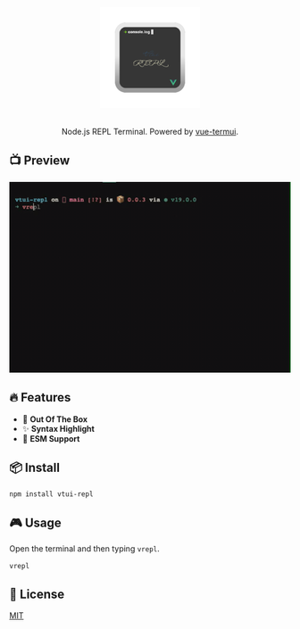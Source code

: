 <p align="center">
  <br>
	<br>
  <a href="https://github.com/webfansplz/vtui-repl">
    <img width="180" src="./vtui-repl.svg" alt="VTui REPL logo">
  </a>
  <br>
	<br>
</p>
<p align='center'>
Node.js REPL Terminal. Powered by <a href="https://github.com/vue-terminal/vue-termui">vue-termui</a>.
</p>


## 📺 Preview

<p align='center'>
 <img src="./vtui-repl.gif" alt="VTui REPL">
</p>

## 🔥 Features

- 👼 **Out Of The Box**
- ✨ **Syntax Highlight**
- 🦾 **ESM Support**

## 📦 Install

```sh
npm install vtui-repl
```

## 🎮 Usage

Open the terminal and then typing `vrepl`.

```sh
vrepl
```

## 📄 License

[MIT](./LICENSE)
